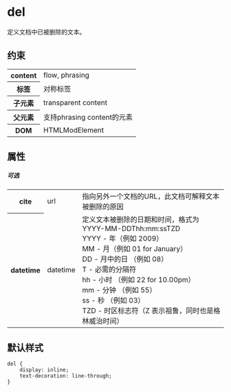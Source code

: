 # del

定义文档中已被删除的文本。

## 约束

<table>
<tr>
    <th>content</th>
    <td>flow, phrasing</td>
</tr>
<tr>
    <th>标签</th>
    <td>对称标签</td>
</tr>
<tr>
    <th>子元素</th>
    <td>transparent content</td>
</tr>
<tr>
    <th>父元素</th>
    <td>支持phrasing content的元素</td>
</tr>
<tr>
    <th>DOM</th>
    <td>HTMLModElement</td>
</tr>
</table>

## 属性

##### 可选

<table>
<tr>
    <th>cite</th>
    <td>url</td>
    <td>指向另外一个文档的URL，此文档可解释文本被删除的原因</td>
</tr>
<tr>
    <th>datetime</th>
    <td>datetime</td>
    <td>定义文本被删除的日期和时间，格式为YYYY-MM-DDThh:mm:ssTZD
        <br/>YYYY - 年（例如 2009）
        <br/>MM - 月（例如 01 for January）
        <br/>DD - 月中的日 （例如 08）
        <br/>T - 必需的分隔符
        <br/>hh - 小时 （例如 22 for 10.00pm）
        <br/>mm - 分钟 （例如 55）
        <br/>ss - 秒 （例如 03）
        <br/>TZD - 时区标志符（Z 表示祖鲁，同时也是格林威治时间）
    </td>
</tr>
</table>

## 默认样式

```
del {
    display: inline;
    text-decoration: line-through;
}
```